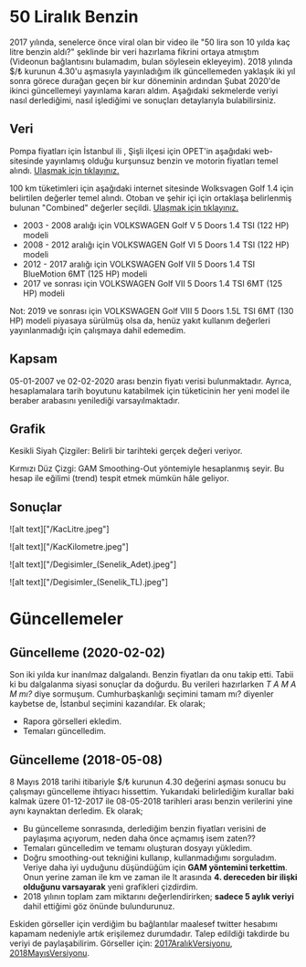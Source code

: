 # 50 Liralık Benzin

2017 yılında, senelerce önce viral olan bir video ile "50 lira son 10 yılda kaç litre benzin aldı?" şeklinde bir veri hazırlama fikrini ortaya atmıştım (Videonun bağlantısını bulamadım, bulan söylesein ekleyeyim). 2018 yılında $/₺ kurunun 4.30'u aşmasıyla yayınladığım ilk güncellemeden yaklaşık iki yıl sonra görece durağan geçen bir kur döneminin ardından Şubat 2020'de ikinci güncellemeyi yayınlama kararı aldım. Aşağıdaki sekmelerde veriyi nasıl derlediğimi, nasıl işlediğimi ve sonuçları detaylarıyla bulabilirsiniz.

## Veri

Pompa fiyatları için İstanbul ili , Şişli ilçesi için OPET'in aşağıdaki web-sitesinde yayınlamış olduğu kurşunsuz benzin ve motorin fiyatları temel alındı. [Ulaşmak için tıklayınız.](https://www.opet.com.tr/gecmis-tarihli-akaryakit-fiyatlari#istanbul)

100 km tüketimleri için aşağıdaki internet sitesinde Wolksvagen Golf 1.4 için belirtilen değerler temel alındı. Otoban ve şehir içi için ortaklaşa belirlenmiş bulunan "Combined" değerler seçildi. [Ulaşmak için tıklayınız.](https://www.autoevolution.com/volkswagen/golf-5-doors/)

* 2003 - 2008 aralığı için VOLKSWAGEN Golf V 5 Doors 1.4 TSI (122 HP) modeli
* 2008 - 2012 aralığı için VOLKSWAGEN Golf VI 5 Doors 1.4 TSI (122 HP) modeli 
* 2012 - 2017 aralığı için VOLKSWAGEN Golf VII 5 Doors 1.4 TSI BlueMotion 6MT (125 HP) modeli
* 2017 ve sonrası için VOLKSWAGEN Golf VII 5 Doors 1.4 TSI 6MT (125 HP) modeli

Not: 2019 ve sonrası için VOLKSWAGEN Golf VIII 5 Doors 1.5L TSI 6MT (130 HP) modeli piyasaya sürülmüş olsa da, henüz yakıt kullanım değerleri yayınlanmadığı için çalışmaya dahil edemedim.

## Kapsam
05-01-2007 ve 02-02-2020 arası benzin fiyatı verisi bulunmaktadır. Ayrıca, hesaplamalara tarih boyutunu katabilmek için tüketicinin her yeni model ile beraber arabasını yenilediği varsayılmaktadır.

## Grafik
Kesikli Siyah Çizgiler: Belirli bir tarihteki gerçek değeri veriyor.

Kırmızı Düz Çizgi: GAM Smoothing-Out yöntemiyle hesaplanmış seyir. Bu hesap ile eğilimi (trend) tespit etmek mümkün hâle geliyor.

## Sonuçlar

![alt text]["/KacLitre.jpeg"]

![alt text]["/KacKilometre.jpeg"]

![alt text]["/Degisimler_(Senelik_Adet).jpeg"]

![alt text]["/Degisimler_(Senelik_TL).jpeg"]

# Güncellemeler

## Güncelleme (2020-02-02)
Son iki yılda kur inanılmaz dalgalandı. Benzin fiyatları da onu takip etti. Tabii ki bu dalgalanma siyasi sonuçlar da doğurdu. Bu verileri hazırlarken *T A M A M mı?* diye sormuşum. Cumhurbaşkanlığı seçimini tamam mı? diyenler kaybetse de, İstanbul seçimini kazandılar. Ek olarak;

* Rapora görselleri ekledim.
* Temaları güncelledim.

## Güncelleme (2018-05-08)
8 Mayıs 2018 tarihi itibariyle $/₺ kurunun 4.30 değerini aşması sonucu bu çalışmayı güncelleme ihtiyacı hissettim.
Yukarıdaki belirlediğim kurallar baki kalmak üzere 01-12-2017 ile 08-05-2018 tarihleri arası benzin verilerini yine aynı kaynaktan derledim.
Ek olarak;

* Bu güncelleme sonrasında, derlediğim benzin fiyatları verisini de paylaşıma açıyorum, neden daha önce açmamış isem zaten??
* Temaları güncelledim ve temamı oluşturan dosyayı yükledim.
* Doğru smoothing-out tekniğini kullanıp, kullanmadığımı sorguladım. Veriye daha iyi uyduğunu düşündüğüm için **GAM yöntemini terkettim**. Onun yerine zaman ile km ve zaman ile lt arasında **4. dereceden bir ilişki olduğunu varsayarak** yeni grafikleri çizdirdim.
* 2018 yılının toplam zam miktarını değerlendirirken; **sadece 5 aylık veriyi** dahil ettiğimi göz önünde bulundurunuz.

Eskiden görseller için verdiğim bu bağlantılar maalesef twitter hesabımı kapamam nedeniyle artık erişilemez durumdadır. Talep edildiği takdirde bu veriyi de paylaşabilirim.
Görseller için: [2017AralıkVersiyonu](https://twitter.com/kazimanil/status/936331512638791681), [2018MayısVersiyonu](https://twitter.com/kazimanil/status/993926671752417280).